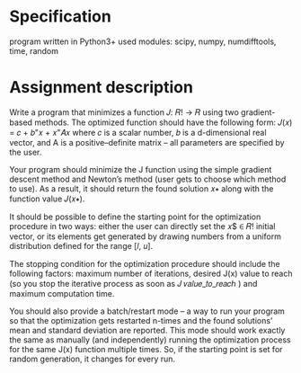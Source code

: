 # Specification
program written in Python3+
used modules: scipy, numpy, numdifftools, time, random

# Assignment description 
 
Write a program that minimizes a function 𝐽: 𝑅! → 𝑅 using two gradient-based methods. The optimized function should have the following form: 	𝐽(𝑥) = 𝑐 + 𝑏"𝑥 + 𝑥"𝐴𝑥 where 𝑐 is a scalar number, 𝑏 is a d-dimensional real vector, and A is a positive–definite matrix – all parameters are specified by the user. 
 
Your program should minimize the J function using the simple gradient descent method and Newton’s method (user gets to choose which method to use). As a result, it should return the found solution 𝑥∗ along with the function value	𝐽(𝑥∗). 
 
It should be possible to define the starting point for the optimization procedure in two ways: either the user can directly set the 𝑥$ ∈ 𝑅! initial vector, or its elements get generated by drawing numbers from a uniform distribution defined for the range [𝑙, 𝑢]. 
 
The stopping condition for the optimization procedure should include the following factors: maximum number of iterations, desired J(x) value to reach (so you stop the iterative process as soon as 𝐽  𝑣𝑎𝑙𝑢𝑒_𝑡𝑜_𝑟𝑒𝑎𝑐ℎ ) and maximum computation time. 
 
You should also provide a batch/restart mode – a way to run your program so that the optimization gets restarted n-times and the found solutions’ mean and standard deviation are reported. This mode should work exactly the same as manually (and independently) running the optimization process for the same J(x) function multiple times. So, if the starting point is set for random generation, it changes for every run. 
